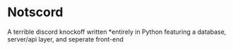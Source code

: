 # Notscord
A terrible discord knockoff written *entirely in Python featuring a database, server/api layer, and seperate front-end
